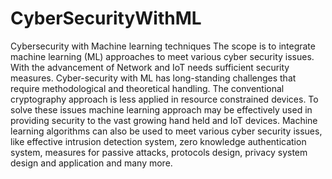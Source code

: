 # CyberSecurityWithML
Cybersecurity with Machine learning techniques
The scope is to integrate machine learning (ML) approaches to meet various cyber security issues. With the advancement of Network and IoT needs sufficient security measures. Cyber-security with ML has long-standing challenges that require methodological and theoretical handling. The conventional cryptography approach is less applied in resource constrained devices. To solve these issues machine learning approach may be effectively used in providing security to the vast growing hand held and IoT devices. Machine learning algorithms can also be used to meet various cyber security issues, like effective intrusion detection system, zero knowledge authentication system, measures for passive attacks, protocols design, privacy system design and application and many more.